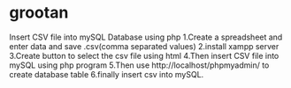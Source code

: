 # grootan
Insert CSV file into mySQL Database using php
1.Create a spreadsheet and enter data and save .csv(comma separated values)
2.install xampp server 
3.Create button to select the csv file using html
4.Then insert CSV file into mySQL using php program
5.Then use http://localhost/phpmyadmin/ to create database table
6.finally insert csv into mySQL.

